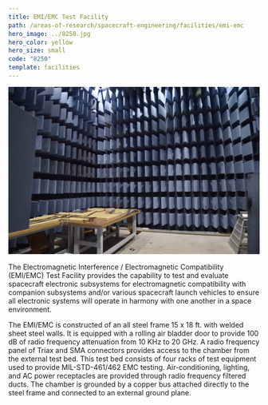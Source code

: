 ```yaml
---
title: EMI/EMC Test Facility
path: /areas-of-research/spacecraft-engineering/facilities/emi-emc
hero_image: ../8250.jpg
hero_color: yellow
hero_size: small
code: "8250"
template: facilities
---
```

![EMI/EMC Facility](emi_emc.jpg)

The Electromagnetic Interference / Electromagnetic Compatibility (EMI/EMC) Test Facility provides the capability to test and evaluate spacecraft electronic subsystems for electromagnetic compatibility with companion subsystems and/or various spacecraft launch vehicles to ensure all electronic systems will operate in harmony with one another in a space environment.

The EMI/EMC is constructed of an all steel frame 15 x 18 ft. with welded sheet steel walls. It is equipped with a rolling air bladder door to provide 100 dB of radio frequency attenuation from 10 KHz to 20 GHz. A radio frequency panel of Triax and SMA connectors provides access to the chamber from the external test bed. This test bed consists of four racks of test equipment used to provide MIL-STD-461/462 EMC testing. Air-conditioning, lighting, and AC power receptacles are provided through radio frequency filtered ducts. The chamber is grounded by a copper bus attached directly to the steel frame and connected to an external ground plane.